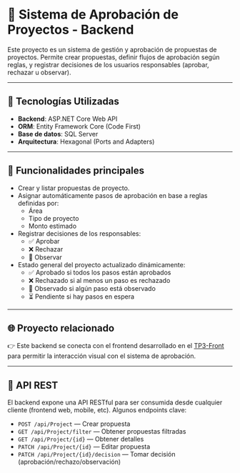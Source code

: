 # 📝 Sistema de Aprobación de Proyectos - Backend

Este proyecto es un sistema de gestión y aprobación de propuestas de proyectos. Permite crear propuestas, definir flujos de aprobación según reglas, y registrar decisiones de los usuarios responsables (aprobar, rechazar u observar).

---

## 🚀 Tecnologías Utilizadas

- **Backend**: ASP.NET Core Web API
- **ORM**: Entity Framework Core (Code First)
- **Base de datos**: SQL Server
- **Arquitectura**: Hexagonal (Ports and Adapters)

---

## 🧠 Funcionalidades principales

- Crear y listar propuestas de proyecto.
- Asignar automáticamente pasos de aprobación en base a reglas definidas por:
  - Área
  - Tipo de proyecto
  - Monto estimado
- Registrar decisiones de los responsables:
  - ✅ Aprobar
  - ❌ Rechazar
  - 👀 Observar
- Estado general del proyecto actualizado dinámicamente:
  - ✅ Aprobado si todos los pasos están aprobados
  - ❌ Rechazado si al menos un paso es rechazado
  - 👀 Observado si algún paso está observado
  - ⏳ Pendiente si hay pasos en espera

---

## 🌐 Proyecto relacionado

👉 Este backend se conecta con el frontend desarrollado en el [TP3-Front](https://github.com/Rominaviles/TP3-Front) para permitir la interacción visual con el sistema de aprobación.

---

## 🧪 API REST

El backend expone una API RESTful para ser consumida desde cualquier cliente (frontend web, mobile, etc). Algunos endpoints clave:

- `POST /api/Project` — Crear propuesta
- `GET /api/Project/filter` — Obtener propuestas filtradas
- `GET /api/Project/{id}` — Obtener detalles
- `PATCH /api/Project/{id}` — Editar propuesta
- `PATCH /api/Project/{id}/decision` — Tomar decisión (aprobación/rechazo/observación)
